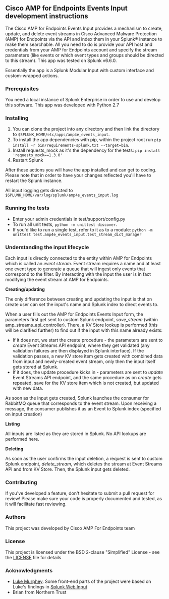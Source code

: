 ## Cisco AMP for Endpoints Events Input development instructions

The Cisco AMP for Endpoints Events Input provides a mechanism to create, update, and delete event streams in
Cisco Advanced Malware Protection (AMP) for Endpoints via the API and index them in your Splunk® instance to make them
searchable. All you need to do is provide your API host and credentials from your AMP for Endpoints account and specify
the stream parameters (like events or which event types and groups should be directed to this stream).
This app was tested on Splunk v6.6.0.

Essentially the app is a Splunk Modular Input with custom interface and custom-wrapped actions.

### Prerequisites

You need a local instance of Splunk Enterprise in order to use and develop this software. This app was developed with
Python 2.7

### Installing

1. You can clone the project into any directory and then link the directory to `$SPLUNK_HOME/etc/apps/amp4e_events_input`.
2. To install the app dependencies with pip, within the project root run
`pip install -r bin/requirements-splunk.txt --target=bin`.
3. Install requests_mock as it's the dependency for the tests: `pip install 'requests_mock==1.3.0'`
4. Restart Splunk

After these actions you will have the app installed and can get to coding. Please note that in order to have your
changes reflected you'll have to restart the Splunk instance.

All input logging gets directed to `$SPLUNK_HOME/var/log/splunk/amp4e_events_input.log`

### Running the tests

- Enter your admin credentials in test/support/config.py
- To run all unit tests, `python -m unittest discover`.
- If you'd like to run a single test, refer to it as to a module:
    `python -m unittest test.amp4e_events_input.test_stream_dict_manager`


### Understanding the input lifecycle

Each input is directly connected to the entity within AMP for Endpoints which is called an *event stream*. Event stream requires
a name and at least one event type to generate a queue that will ingest only events that correspond to the filter. By
interacting with the input the user is in fact modifying the event stream at AMP for Endpoints.

**Creating/updating**

The only difference between creating and updating the input is that on create user can set the input's name and Splunk
index to direct events to.

When a user fills out the AMP for Endpoints Events Input form, the parameters first get sent to custom Splunk endpoint, *save_stream*
(within amp_streams_api_controller). There, a KV Store lookup is performed (this will be clarified further) to find out
if the input with this name already exists:
- If it does not, we start the create procedure - the parameters are sent to
*create* Event Streams API endpoint, where they get validated (any validation failures are then displayed in Splunk
interface). If the validation passes, a new KV store item gets created with combined data from input and newly-created
 event stream, only then the input itself gets stored at Splunk.
- If it does, the update procedure kicks in - parameters are sent to *update* Event Streams API endpoint, and the same
procedure as on *create* gets repeated, save for the KV store item which is not created, but updated with new data.

As soon as the input gets created, Splunk launches the consumer for RabbitMQ queue that corresponds to the event stream.
Upon receiving a message, the consumer publishes it as an Event to Splunk index (specified on input creation)


**Listing**

All inputs are listed as they are stored in Splunk. No API lookups are performed here.


**Deleting**

As soon as the user confirms the input deletion, a request is sent to custom Splunk endpoint, *delete_stream*, which
deletes the stream at Event Streams API and from KV Store. Then, the Splunk input gets deleted.


### Contributing

If you've developed a feature, don't hesitate to submit a pull request for review!
Please make sure your code is properly documented and tested, as it will facilitate fast reviewing.

### Authors

This project was developed by Cisco AMP For Endpoints team

### License

This project is licensed under the BSD 2-clause "Simplified" License - see the [LICENSE](LICENSE) file for details

### Acknowledgments

* [Luke Murphey](https://github.com/LukeMurphey). Some front-end parts of the project were based on Luke's findings in
[Splunk Web Input](https://github.com/LukeMurphey/splunk-web-input)
* Brian from Northern Trust
